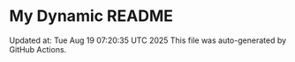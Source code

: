 # My Dynamic README
Updated at: Tue Aug 19 07:20:35 UTC 2025
This file was auto-generated by GitHub Actions.
